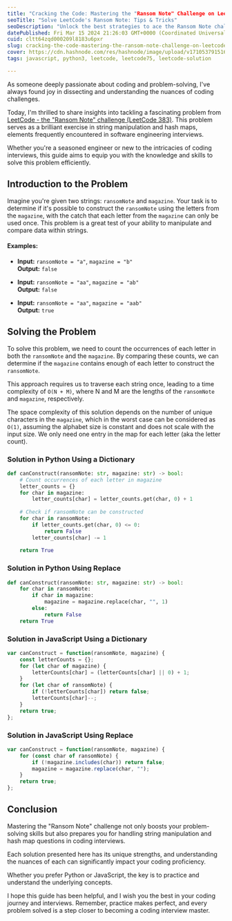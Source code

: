 ```yaml
---
title: "Cracking the Code: Mastering the "Ransom Note" Challenge on LeetCode"
seoTitle: "Solve LeetCode's Ransom Note: Tips & Tricks"
seoDescription: "Unlock the best strategies to ace the Ransom Note challenge on LeetCode. Master your coding interview prep with expert tips in Python and JavaScript."
datePublished: Fri Mar 15 2024 21:26:03 GMT+0000 (Coordinated Universal Time)
cuid: cltt64zqd000209l8183u6pxr
slug: cracking-the-code-mastering-the-ransom-note-challenge-on-leetcode
cover: https://cdn.hashnode.com/res/hashnode/image/upload/v1710537915161/3ab21957-4148-4499-8036-3f5cac0f6e92.webp
tags: javascript, python3, leetcode, leetcode75, leetcode-solution

---
```


As someone deeply passionate about coding and problem-solving, I've always found joy in dissecting and understanding the nuances of coding challenges.

Today, I'm thrilled to share insights into tackling a fascinating problem from [LeetCode - the "Ransom Note" challenge (LeetCode 383)](https://leetcode.com/problems/ransom-note/description/). This problem serves as a brilliant exercise in string manipulation and hash maps, elements frequently encountered in software engineering interviews.

Whether you're a seasoned engineer or new to the intricacies of coding interviews, this guide aims to equip you with the knowledge and skills to solve this problem efficiently.

## Introduction to the Problem

Imagine you're given two strings: `ransomNote` and `magazine`. Your task is to determine if it's possible to construct the `ransomNote` using the letters from the `magazine`, with the catch that each letter from the `magazine` can only be used once. This problem is a great test of your ability to manipulate and compare data within strings.

#### Examples:

* **Input:** `ransomNote = "a"`, `magazine = "b"`  
    **Output:** `false`
    
* **Input:** `ransomNote = "aa"`, `magazine = "ab"`  
    **Output:** `false`
    
* **Input:** `ransomNote = "aa"`, `magazine = "aab"`  
    **Output:** `true`
    

## Solving the Problem

To solve this problem, we need to count the occurrences of each letter in both the `ransomNote` and the `magazine`. By comparing these counts, we can determine if the `magazine` contains enough of each letter to construct the `ransomNote`.

This approach requires us to traverse each string once, leading to a time complexity of `O(N + M)`, where N and M are the lengths of the `ransomNote` and `magazine`, respectively.

The space complexity of this solution depends on the number of unique characters in the `magazine`, which in the worst case can be considered as `O(1)`, assuming the alphabet size is constant and does not scale with the input size. We only need one entry in the map for each letter (aka the letter count).

### Solution in Python Using a Dictionary

```python
def canConstruct(ransomNote: str, magazine: str) -> bool:
    # Count occurrences of each letter in magazine
    letter_counts = {}
    for char in magazine:
        letter_counts[char] = letter_counts.get(char, 0) + 1
    
    # Check if ransomNote can be constructed
    for char in ransomNote:
        if letter_counts.get(char, 0) <= 0:
            return False
        letter_counts[char] -= 1
    
    return True
```

### Solution in Python Using Replace

```python
def canConstruct(ransomNote: str, magazine: str) -> bool:
    for char in ransomNote:
        if char in magazine:
            magazine = magazine.replace(char, "", 1)
        else:
            return False
    return True
```

### Solution in JavaScript Using a Dictionary

```javascript
var canConstruct = function(ransomNote, magazine) {
    const letterCounts = {};
    for (let char of magazine) {
        letterCounts[char] = (letterCounts[char] || 0) + 1;
    }
    for (let char of ransomNote) {
        if (!letterCounts[char]) return false;
        letterCounts[char]--;
    }
    return true;
};
```

### Solution in JavaScript Using Replace

```javascript
var canConstruct = function(ransomNote, magazine) {
    for (const char of ransomNote) {
        if (!magazine.includes(char)) return false;
        magazine = magazine.replace(char, "");
    }
    return true;
};
```

## Conclusion

Mastering the "Ransom Note" challenge not only boosts your problem-solving skills but also prepares you for handling string manipulation and hash map questions in coding interviews.

Each solution presented here has its unique strengths, and understanding the nuances of each can significantly impact your coding proficiency.

Whether you prefer Python or JavaScript, the key is to practice and understand the underlying concepts.

I hope this guide has been helpful, and I wish you the best in your coding journey and interviews. Remember, practice makes perfect, and every problem solved is a step closer to becoming a coding interview master.